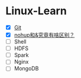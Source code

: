 # Linux-Learn

- [X] [Git](Learn-Git.md) 
- [X] [nohup和&究竟有啥区别？](nohup和&究竟有啥区别？.md)
- [ ] Shell
- [ ] HDFS
- [ ] Spark
- [ ] Nginx
- [ ] MongoDB
